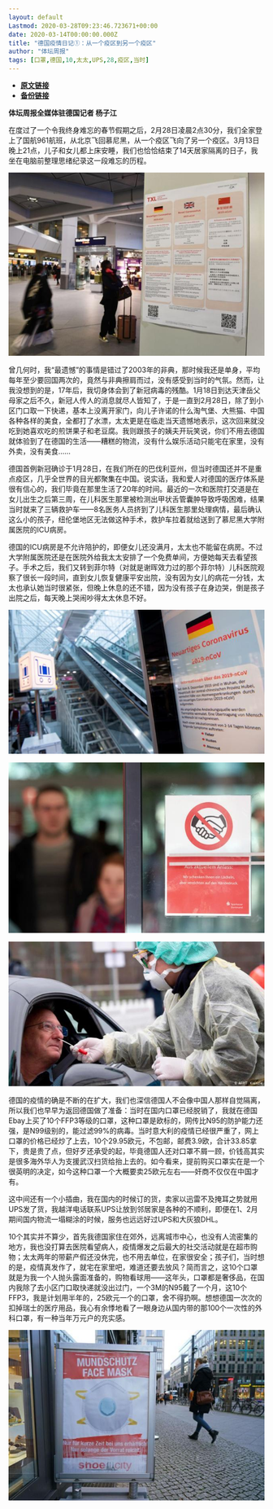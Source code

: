 ```yaml
---
layout: default
Lastmod: 2020-03-28T09:23:46.723671+00:00
date: 2020-03-14T00:00:00.000Z
title: "德国疫情日记①：从一个疫区到另一个疫区"
author: "体坛周报"
tags: [口罩,德国,10,太太,UPS,28,疫区,当时]
---
```


* [**原文链接**](http://www.titan24.com/publish/app/data/2020/03/14/309268/os_news.html)
* [**备份链接**](http://archive.ph/CV1O0)


**体坛周报全媒体驻德国记者 杨子江**

在度过了一个令我终身难忘的春节假期之后，2月28日凌晨2点30分，我们全家登上了国航961航班，从北京飞回慕尼黑，从一个疫区飞向了另一个疫区。3月13日晚上21点，儿子和女儿都上床安睡，我们也恰恰结束了14天居家隔离的日子，我坐在电脑前整理思绪纪录这一段难忘的历程。

![ddfb25ebb5fcac1e4f87f7dd055797cb.jpg](/images/post/a5c3eb89ee354c602e4b47752267c122.jpg)

曾几何时，我“最遗憾”的事情是错过了2003年的非典，那时候我还是单身，平均每年至少要回国两次的，竟然与非典擦肩而过，没有感受到当时的气氛。然而，让我没想到的是，17年后，我切身体会到了新冠病毒的残酷。1月18日到达天津岳父母家之后不久，新冠人传人的消息就尽人皆知了，于是一直到2月28日，除了到小区门口取一下快递，基本上没离开家门，向儿子许诺的什么淘气堡、大熊猫、中国各种各样的美食，全都打了水漂，太太更是在临走当天遗憾地表示，这次回来就没吃到她喜欢吃的煎饼果子和老豆腐。我则跟孩子的姨夫开玩笑说，你们不用去德国就体验到了在德国的生活——糟糕的物流，没有什么娱乐活动只能宅在家里，没有外卖，没有美食……

德国首例新冠确诊于1月28日，在我们所在的巴伐利亚州，但当时德国还并不是重点疫区，几乎全世界的目光都聚集在中国。说实话，我和爱人对德国的医疗体系是很有信心的，我们毕竟在那里生活了20年的时间。最近的一次和医院打交道是在女儿出生之后第三周，在儿科医生那里被检测出甲状舌管囊肿导致呼吸困难，结果当时就来了三辆救护车——8名医务人员挤到了儿科医生那里处理病情，最后确认这么小的孩子，纽伦堡地区无法做这种手术，救护车拉着就给送到了慕尼黑大学附属医院的ICU病房。

德国的ICU病房是不允许陪护的，即便女儿还没满月，太太也不能留在病房。不过大学附属医院还是在医院外给我太太安排了一个免费单间，方便她每天去看望孩子。手术之后，我们又转到菲尔特（对就是谢晖效力过的那个菲尔特）儿科医院观察了很长一段时间，直到女儿恢复健康平安出院，没有因为女儿的病花一分钱，太太也承认她当时很紧张，但晚上休息的还不错，因为没有孩子在身边哭，倒是孩子出院之后，每天晚上哭闹吵得太太休息不好。

![](/images/post/e9f68704b96bdbfc879e40b312f2cdaf.jpg)

![](/images/post/2578a2233a895a3e6508f0e278f2ba20.jpg)

![](/images/post/dc28afd787eb486b6c1b4d8632482c0c.jpg)

德国的疫情的确是不断的在扩大，我们也深信德国人不会像中国人那样自觉隔离，所以我们也早早为返回德国做了准备：当时在国内口罩已经脱销了，我就在德国Ebay上买了10个FFP3等级的口罩，这种口罩是欧标的，网传比N95的防护能力还强，是N99级别的，能过滤99%的病毒。当时意大利的疫情已经很严重了，网上口罩的价格已经炒了上去，10个29.95欧元，不包邮，邮费3.9欧，合计33.85拿下，贵是贵了点，但好歹还承受的起，毕竟德国人还对口罩不屑一顾，价钱高其实是很多海外华人为支援武汉扫货给抬上去的。如今看来，提前购买口罩实在是一个很英明的决定，如今这种口罩一个大概要卖25欧元左右——奸商不仅仅在中国才有。

这中间还有一个小插曲，我在国内的时候订的货，卖家以迅雷不及掩耳之势就用UPS发了货，我越洋电话联系UPS让放到邻居家是各种的不顺利，即便在1、2月期间国内物流一塌糊涂的时候，服务也远远好过UPS和大灰狼DHL。

10个其实并不算少，首先我德国家住在郊外，远离城市中心，也没有人流密集的地方，我也没打算去医院看望病人，疫情爆发之后最大的社交活动就是在超市购物；太太两年的带薪产假还没休完，也不用去单位，在家很安全；孩子们，当时想的是，疫情真发作了，就宅在家里吧，难道还要去放风？简而言之，这10个口罩就是为我一个人抛头露面准备的，购物看球用——这年头，口罩都是奢侈品，在国内我除了去小区门口取快递就没出过门，一个3M的N95戴了一个月，这10个FFP3，我是计划用半年的，25欧元一个的口罩，舍不得扔啊。想想德国一次次的扣掉瑞士的医疗用品，我心有余悸地看了一眼身边从国内带的那100个一次性的外科口罩，有一种当年万元户的充实感。

![](/images/post/acd2caab42e1a7386bec78756cb10342.jpg)

